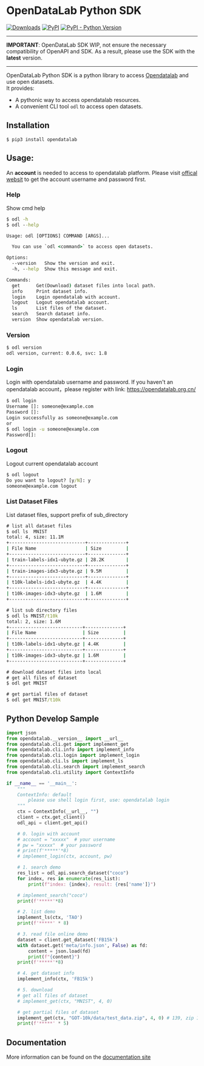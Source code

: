 # OpenDataLab Python SDK


[![Downloads](https://pepy.tech/badge/opendatalab/month)](https://pepy.tech/project/opendatalab)
[![PyPI](https://img.shields.io/pypi/v/opendatalab)](https://pypi.org/project/opendatalab/)
[![PyPI - Python Version](https://img.shields.io/pypi/pyversions/opendatalab)](https://pypi.org/project/opendatalab/)

---

**IMPORTANT**: OpenDataLab SDK WIP, not ensure the necessary compatibility of OpenAPI and SDK. As a result, please use the SDK with the **latest** version.  

---

OpenDataLab Python SDK is a python library to access [Opendatalab](https://opendatalab.org.cn/)
and use open datasets.  
It provides:

-   A pythonic way to access opendatalab resources.
-   A convenient CLI tool `odl` to access open datasets.

## Installation

```console
$ pip3 install opendatalab
```

## Usage:

An **account** is needed to access to opendatalab platform.
Please visit [offical websit](https://opendatalab.org.cn/register) to get the account username and password first.

### Help
Show cmd help
```cmd
$ odl -h
$ odl --help

Usage: odl [OPTIONS] COMMAND [ARGS]...

  You can use `odl <command>` to access open datasets.

Options:
  --version   Show the version and exit.
  -h, --help  Show this message and exit.

Commands:
  get      Get(Download) dataset files into local path.
  info     Print dataset info.
  login    Login opendatalab with account.
  logout   Logout opendatalab account.
  ls       List files of the dataset.
  search   Search dataset info.
  version  Show opendatalab version.
```

### Version
```cmd
$ odl version
odl version, current: 0.0.6, svc: 1.8
```

### Login
Login with opendatalab username and password. If you haven't an opendatalab account，please register with link: https://opendatalab.org.cn/

```cmd
$ odl login
Username []: someone@example.com
Password []: 
Login successfully as someone@example.com
or
$ odl login -u someone@example.com
Password[]:
```

### Logout
Logout current opendatalab account 
```cmd
$ odl logout
Do you want to logout? [y/N]: y
someone@example.com logout
```


### List Dataset Files
List dataset files, support prefix of sub_directory
```cmd
# list all dataset files 
$ odl ls  MNIST
total: 4, size: 11.1M
+----------------------------+--------------+
| File Name                  | Size         |
+----------------------------+--------------+
| train-labels-idx1-ubyte.gz | 28.2K        |
+----------------------------+--------------+
| train-images-idx3-ubyte.gz | 9.5M         |
+----------------------------+--------------+
| t10k-labels-idx1-ubyte.gz  | 4.4K         |
+----------------------------+--------------+
| t10k-images-idx3-ubyte.gz  | 1.6M         |
+----------------------------+--------------+                                                                          	1.6M

# list sub directory files
$ odl ls MNIST/t10k
total: 2, size: 1.6M
+---------------------------+--------------+
| File Name                 | Size         |
+---------------------------+--------------+
| t10k-labels-idx1-ubyte.gz | 4.4K         |
+---------------------------+--------------+
| t10k-images-idx3-ubyte.gz | 1.6M         |
+---------------------------+--------------+
```

```cmd
# download dataset files into local  
# get all files of dataset  
$ odl get MNIST  

# get partial files of dataset  
$ odl get MNIST/t10k  
```

## Python Develop Sample
```python
import json
from opendatalab.__version__ import __url__
from opendatalab.cli.get import implement_get
from opendatalab.cli.info import implement_info
from opendatalab.cli.login import implement_login
from opendatalab.cli.ls import implement_ls
from opendatalab.cli.search import implement_search
from opendatalab.cli.utility import ContextInfo

if __name__ == '__main__':
    """
    ContextInfo: default
        please use shell login first, use: opendatalab login
    """
    ctx = ContextInfo(__url__, "")
    client = ctx.get_client()
    odl_api = client.get_api()

    # 0. login with account
    # account = "xxxxx"  # your username
    # pw = "xxxxx"  # your password
    # print(f'*****'*8)
    # implement_login(ctx, account, pw)

    # 1. search demo    
    res_list = odl_api.search_dataset("coco")
    for index, res in enumerate(res_list):
        print(f"index: {index}, result: {res['name']}")

    # implement_search("coco")
    print(f'*****'*8)

    # 2. list demo
    implement_ls(ctx, 'TAO')
    print(f'*****' * 8)

    # 3. read file online demo
    dataset = client.get_dataset('FB15k')
    with dataset.get('meta/info.json', False) as fd:
        content = json.load(fd)
        print(f"{content}")
    print(f'*****'*8)

    # 4. get dataset info
    implement_info(ctx, 'FB15k')

    # 5. download
    # get all files of dataset
    # implement_get(ctx, "MNIST", 4, 0)

    # get partial files of dataset
    implement_get(ctx, "GOT-10k/data/test_data.zip", 4, 0) # 139, zip 1.16G GOT-10k
    print(f'*****' * 5)
```

## Documentation
More information can be found on the [documentation site](https://opendatalab.org.cn/docs)